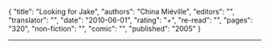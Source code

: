 {
"title": "Looking for Jake",
"authors": "China Miéville",
"editors": "",
"translator": "",
"date": "2010-06-01",
"rating": "+",
"re-read": "",
"pages": "320",
"non-fiction": "",
"comic": "",
"published": "2005"
}

---
